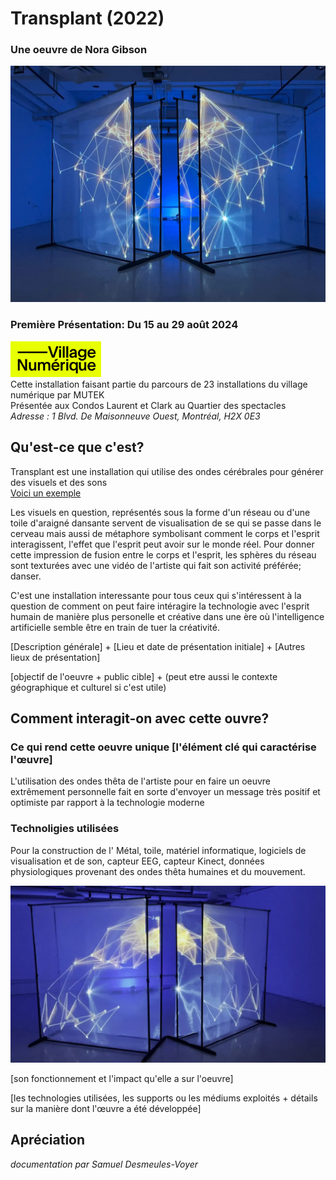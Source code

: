 # Transplant (2022)
### Une oeuvre de Nora Gibson

![Image de Transplant](./images/installation_transplant.webp)

### Première Présentation: Du 15 au 29 août 2024
![logo de Village Numérique.png](./images/logo_village_numerique.png)  
Cette installation faisant partie du parcours de 23 installations du village numérique par MUTEK  
Présentée aux Condos Laurent et Clark au Quartier des spectacles  
*Adresse : 1 Blvd. De Maisonneuve Ouest, Montréal, H2X 0E3*

## Qu'est-ce que c'est?

Transplant est une installation qui utilise des ondes cérébrales pour générer des visuels et des sons  
[Voici un exemple](https://vimeo.com/770426091)

Les visuels en question, représentés sous la forme d'un réseau ou d'une toile d'araigné dansante servent de visualisation de se qui se passe dans le cerveau mais aussi de métaphore symbolisant comment le corps et l'esprit interagissent, l'effet que l'esprit peut avoir sur le monde réel. Pour donner cette impression de fusion entre le corps et l'esprit, les sphères du réseau sont texturées avec une vidéo de l'artiste qui fait son activité préférée; danser.

C'est une installation interessante pour tous ceux qui s'intéressent à la question de comment on peut faire intéragire la technologie avec l'esprit humain de manière plus personelle et créative dans une ère où l'intelligence artificielle semble être en train de tuer la créativité.

[Description générale] + [Lieu et date de présentation initiale] + [Autres lieux de présentation]

[objectif de l'oeuvre + public cible] + (peut etre aussi le contexte géographique et culturel si c'est utile)


## Comment interagit-on avec cette ouvre?

### Ce qui rend cette oeuvre unique [l'élément clé qui caractérise l'œuvre]

L'utilisation des ondes thêta de l'artiste pour en faire un oeuvre extrêmement personnelle fait en sorte d'envoyer un message très positif et optimiste par rapport à la technologie moderne


### Technoligies utilisées

Pour la construction de l'
Métal, toile, matériel informatique, logiciels de visualisation et de son, capteur EEG, capteur Kinect, données physiologiques provenant des ondes thêta humaines et du mouvement.

![Image de Transplant](./images/transplant_angle.webp)

[son fonctionnement et l'impact qu'elle a sur l'oeuvre]

[les technologies utilisées, les supports ou les médiums exploités + détails sur la manière dont l'œuvre a été développée]


## Apréciation


*documentation par Samuel Desmeules-Voyer*
